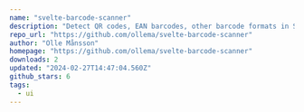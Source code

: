```yaml
---
name: "svelte-barcode-scanner"
description: "Detect QR codes, EAN barcodes, other barcode formats in Svelte apps."
repo_url: "https://github.com/ollema/svelte-barcode-scanner"
author: "Olle Månsson"
homepage: "https://github.com/ollema/svelte-barcode-scanner"
downloads: 2
updated: "2024-02-27T14:47:04.560Z"
github_stars: 6
tags: 
  - ui
---
```

